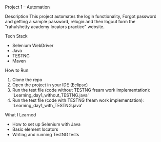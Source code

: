 Project 1 – Automation

Description
This project automates the login functionality, Forgot password and getting a sample password, relogin and then logout form the "rahulshetty academy locators practice" website.

Tech Stack
- Selenium WebDriver
- Java
- TESTNG 
- Maven

How to Run
1. Clone the repo
2. Open the project in your IDE (Eclipse)
3. Run the test file (code without TESTNG fream work implementation): 'Learning_day1_without_TESTNG.java'
4. Run the test file (code with TESTNG fream work implementation): 'Learning_day1_with_TESTNG.java'

What I Learned
- How to set up Selenium with Java
- Basic element locators
- Writing and running TestNG tests

